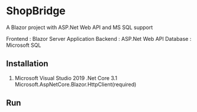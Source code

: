 # ShopBridge
A Blazor project with ASP.Net Web API and MS SQL support

Frontend : Blazor Server Application
Backend : ASP.Net Web API
Database : Microsoft SQL

Installation
-------------------------
1. Microsoft Visual Studio 2019
    .Net Core 3.1
    Microsoft.AspNetCore.Blazor.HttpClient(required)

Run
-------------------------


